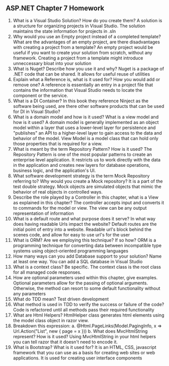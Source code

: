 ASP.NET Chapter 7 Homework
--
1. What is a Visual Studio Solution? How do you create them?
A solution is a structure for organizing projects in Visual Studio. The solution maintains the state information for projects in .sln
2. Why would you use an Empty project instead of a completed template? What are the advantages of an empty project, are there disadvantages with creating a project from a template?
An empty project would be useful if you want to create your solution from scratch, without any framework. Creating a project from a template might introduce unneccessary bloat into your solution
3. What is Nuget? Describe how you use it and why?
Nuget is a package of .NET code that can be shared. It allows for useful reuse of utilities
4. Explain what a Reference is, what is it used for? How you would add or remove one?
A reference is essentially an entry in a project file that contains the information that Visual Studio needs to locate the component or the service.
5. What is a DI Container? In this book they reference Ninject as the software being used, are there
other software products that can be used for DI in Visual Studio?
6. What is a domain model and how is it used? What is a view model and how is it used?
A domain model is generally implemented as an object model within a layer that uses a lower-level layer for persistence and "publishes" an API to a higher-level layer to gain access to the data and behavior of the model.
View Model is a model class that can hold only those properties that is required for a view.
7. What is meant by the term Repository Pattern? How is it used?
The Repository Pattern is one of the most popular patterns to create an enterprise level application. It restricts us to work directly with the data in the application and creates new layers for database operations, business logic, and the application's UI.
8. What software development strategy is the term Mock Repository referring to? Why would you create a Mock repository?
It is a part of the test double strategy. Mock objects are simulated objects that mimic the behavior of real objects in controlled ways.
9. Describe the role played by a Controller in this chapter, what is a View as explained in this chapter?
The controller accepts input and converts it to commands for the model or view.
The view can be any output representation of information
10. What is a default route and what purpose does it serve? In what way does having readable Urls impact the website?
Default routes are the initial point of entry into a website. Readable url's block behind the scenes code, and allow for easy to use url's for the user
11. What is ORM? Are we employing this technique? If so how?
ORM is a programming technique for converting data between incompatible type systems using object-oriented programming languages
12. How many ways can you add Database support to your solution? Name at least one way.
You can add a SQL database in Visual Studio
13. What is a context class? Be specific.
The context class is the root class for all managed code responses.
14. How are optional parameters used within this chapter, give examples.
Optional parameters allow for the passing of optional arguments. Otherwise, the method can resort to some default functionality without any parameters
15. What do TDD mean?
Test driven development
16. What method is used in TDD to verify the success or failure of the code?
Code is refactored until all methods pass their required functionality
17. What are Html Helpers?
HtmlHelper class generates html elements using the model class object in razor view.
18. Breakdown this expression:
a. @Html.PageLinks(Model.PagingInfo, x => Url.Action("List", new { page = x })) b. What does MvcHtmlString represent? How is it used?
Using MvcHtmlString in your html helpers you can tell razor that it doesn't need to encode it.
19. What is Bootstrap? What is it used for?
It is an HTML, CSS, javascript framework that you can use as a basis for creating web sites or web applications.
It is used for creating user interface components 